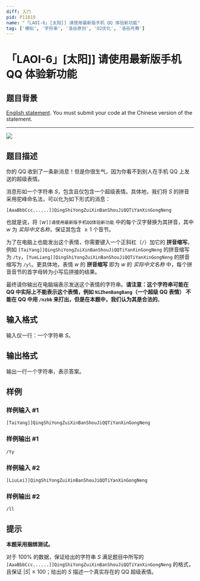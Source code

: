 ```yaml
---
diff: 入门
pid: P11019
name: "「LAOI-6」[太阳]] 请使用最新版手机 QQ 体验新功能"
tag: ['模拟', '字符串', '洛谷原创', 'O2优化', '洛谷月赛']
---
```

# 「LAOI-6」[太阳]] 请使用最新版手机 QQ 体验新功能
## 题目背景

[English statement](https://www.luogu.com.cn/problem/U481351). You must submit your code at the Chinese version of the statement.

---

![](https://cdn.luogu.com.cn/upload/image_hosting/05xcfhr8.png)
## 题目描述

你的 QQ 收到了一条新消息！但是你很生气，因为你看不到别人在手机 QQ 上发送的超级表情。

消息形如一个字符串 $S$，包含且仅包含一个超级表情。具体地，我们将 $S$ 的拼音采用驼峰命名法，可以化为如下形式的消息：

```plain
[AaaBbbCcc......]]QingShiYongZuiXinBanShouJiQQTiYanXinGongNeng
```

也就是说，将 $\texttt [w\texttt{]]请使用最新版手机QQ体验新功能}$ 中的每个汉字替换为其拼音，其中 $w$ 为 *实际中文名称*，保证其包含 $\geq 1$ 个音节。

为了在电脑上也能发出这个表情，你需要键入一个正斜杠（$\texttt /$）加它的 **拼音缩写**。例如 `[TaiYang]]QingShiYongZuiXinBanShouJiQQTiYanXinGongNeng` 的拼音缩写为 $\texttt{/ty}$，`[YueLiang]]QingShiYongZuiXinBanShouJiQQTiYanXinGongNeng` 的拼音缩写为 $\texttt{/yl}$。更具体地，表情 $w$ 的 **拼音缩写** 即为 $w$ 的 *实际中文名称* 中，每个拼音音节的首字母转为小写后拼接的结果。

最终请你输出在电脑端表示发送这个表情的字符串。**请注意：这个字符串可能在 QQ 中实际上不能表示这个表情，例如 `NiZhenBangBang`（一个超级 QQ 表情） 不能在 QQ 中用 $\texttt{/nzbb}$ 来打出，但是在本题中，我们认为其是合法的**。
## 输入格式

输入仅一行：一个字符串 $S$。
## 输出格式

输出一行一个字符串，表示答案。
## 样例

### 样例输入 #1
```
[TaiYang]]QingShiYongZuiXinBanShouJiQQTiYanXinGongNeng
```
### 样例输出 #1
```
/ty
```
### 样例输入 #2
```
[LiuLei]]QingShiYongZuiXinBanShouJiQQTiYanXinGongNeng
```
### 样例输出 #2
```
/ll
```
## 提示

**本题采用捆绑测试。**

对于 $100 \%$ 的数据，保证给出的字符串 $S$ 满足题目中所写的 `[AaaBbbCcc......]]QingShiYongZuiXinBanShouJiQQTiYanXinGongNeng` 的格式，且保证 $\lvert S\rvert \leq 100$；给出的 $S$ 描述一个真实存在的 QQ 超级表情。

